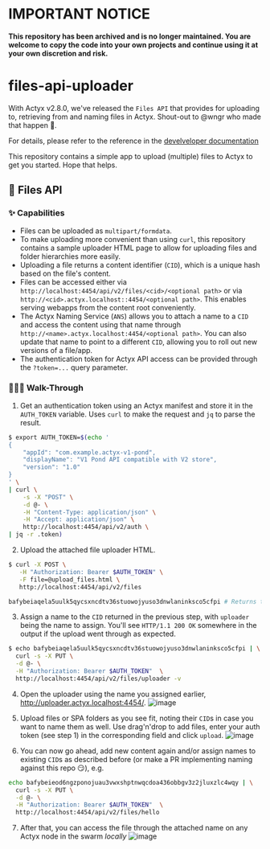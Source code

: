 # IMPORTANT NOTICE

**This repository has been archived and is no longer maintained. You are welcome to copy the code into your own projects and continue using it at your own discretion and risk.**

# files-api-uploader
With Actyx v2.8.0, we've released the `Files API` that provides for uploading to, retrieving from and naming files in Actyx. Shout-out to @wngr who made that happen :pray:. 

For details, please refer to the reference in the [develveloper documentation](https://developer.actyx.com/docs/reference/files-api)

This repository contains a simple app to upload (multiple) files to Actyx to get you started. Hope that helps.

## 📄 Files API

### ✨ Capabilities
* Files can be uploaded as `multipart/formdata`. 
* To make uploading more convenient than using `curl`, this repository contains a sample uploader HTML page to allow for uploading files and folder hierarchies more easily.
* Uploading a file returns a content identifier (`CID`), which is a unique hash based on the file's content.
* Files can be accessed either via
  `http://localhost:4454/api/v2/files/<cid>/<optional path>` or via
  `http://<cid>.actyx.localhost::4454/<optional path>`. This enables serving
  webapps from the content root conveniently.
* The Actyx Naming Service (`ANS`) allows you to attach a name to a `CID` and access the content using that name through `http://<name>.actyx.localhost:4454/<optional path>`. You can also update that name to point to a different `CID`, allowing you to roll out new versions of a file/app.
* The authentication token for Actyx API access can be provided through the `?token=...` query parameter.

### 🚶🏻‍♂️ Walk-Through
1. Get an authentication token using an Actyx manifest and store it in the `AUTH_TOKEN` variable. Uses `curl` to make the request and `jq` to parse the result.
```bash
$ export AUTH_TOKEN=$(echo '
{
    "appId": "com.example.actyx-v1-pond",
    "displayName": "V1 Pond API compatible with V2 store",
    "version": "1.0"
}
' \
| curl \
    -s -X "POST" \
    -d @- \
    -H "Content-Type: application/json" \
    -H "Accept: application/json" \
    http://localhost:4454/api/v2/auth \
| jq -r .token)
```

2. Upload the attached file uploader HTML.
```bash
$ curl -X POST \
   -H "Authorization: Bearer $AUTH_TOKEN" \
   -F file=@upload_files.html \
   http://localhost:4454/api/v2/files

bafybeiaqela5uulk5qycsxncdtv36stuowojyuso3dnwlaninksco5cfpi # Returns the CID of the uploaded file
```
3. Assign a name to the `CID` returned in the previous step, with `uploader` being the name to assign. You'll see `HTTP/1.1 200 OK` somewhere in the output if the upload went through as expected.
```bash
$ echo bafybeiaqela5uulk5qycsxncdtv36stuowojyuso3dnwlaninksco5cfpi | \
  curl -s -X PUT \
  -d @- \
  -H "Authorization: Bearer $AUTH_TOKEN"  \
  http://localhost:4454/api/v2/files/uploader -v
```
4. Open the uploader using the name you assigned earlier, http://uploader.actyx.localhost:4454/.
![image](https://user-images.githubusercontent.com/189410/140385019-60db97b2-8374-4d35-8aa2-dde98ac877d2.png)

5. Upload files or SPA folders as you see fit, noting their `CID`s in case you want to name them as well. Use drag'n'drop to add files, enter your auth token (see step 1) in the corresponding field and click `upload`.
![image](https://user-images.githubusercontent.com/189410/140385146-8c6ef8ae-1a38-4f80-b3bc-66d42bbad4be.png)

6. You can now go ahead, add new content again and/or assign names to existing `CID`s as described before (or make a PR implementing naming against this repo 😏), e.g.
```bash
echo bafybeieod6ngzponojuau3vwxshptnwqcdoa436obbgv3z2jluxzlc4wqy | \
  curl -s -X PUT \
  -d @- \
  -H "Authorization: Bearer $AUTH_TOKEN"  \
  http://localhost:4454/api/v2/files/hello
```

7. After that, you can access the file through the attached name on any Actyx node in the swarm _locally_
![image](https://user-images.githubusercontent.com/189410/140385228-37bf58c0-7a8d-4c74-a0b0-4fb15b4a40a4.png)


